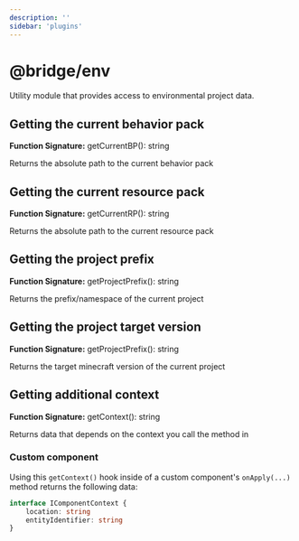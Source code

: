 ```yaml
---
description: ''
sidebar: 'plugins'
---
```


# @bridge/env

Utility module that provides access to environmental project data.

## Getting the current behavior pack

**Function Signature:** getCurrentBP(): string

Returns the absolute path to the current behavior pack

## Getting the current resource pack

**Function Signature:** getCurrentRP(): string

Returns the absolute path to the current resource pack

## Getting the project prefix

**Function Signature:** getProjectPrefix(): string

Returns the prefix/namespace of the current project

## Getting the project target version

**Function Signature:** getProjectPrefix(): string

Returns the target minecraft version of the current project

## Getting additional context

**Function Signature:** getContext(): string

Returns data that depends on the context you call the method in

### Custom component

Using this `getContext()` hook inside of a custom component's `onApply(...)` method returns the following data:

```typescript
interface IComponentContext {
	location: string
	entityIdentifier: string
}
```
